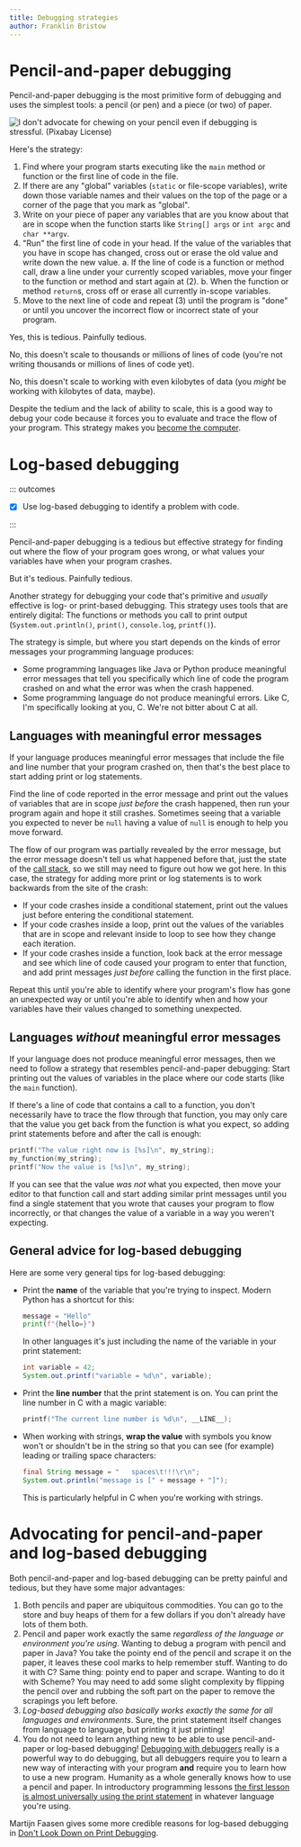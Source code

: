 ```yaml
---
title: Debugging strategies
author: Franklin Bristow
---
```


Pencil-and-paper debugging
==========================

Pencil-and-paper debugging is the most primitive form of debugging and uses the
simplest tools: a pencil (or pen) and a piece (or two) of paper.

![I don't advocate for chewing on your pencil even if debugging is stressful. ([Pixabay
License](https://pixabay.com/photos/pencil-notebook-crumpled-paper-1891732/))](pencil.jpg)

Here's the strategy:

1. Find where your program starts executing like the `main` method or function
   or the first line of code in the file.
2. If there are any "global" variables (`static` or file-scope variables), write
   down those variable names and their values on the top of the page or a corner
   of the page that you mark as "global".
3. Write on your piece of paper any variables that are you know about that are
   in scope when the function starts like `String[] args` or `int argc` and
   `char **argv`.
4. "Run" the first line of code in your head. If the value of the variables that
   you have in scope has changed, cross out or erase the old value and write
   down the new value.
    a. If the line of code is a function or method call, draw a line under your
       currently scoped variables, move your finger to the function or method
       and start again at (2).
    b. When the function or method `return`s, cross off or erase all currently
       in-scope variables.
5. Move to the next line of code and repeat (3) until the program is "done" or
   until you uncover the incorrect flow or incorrect state of your program.

Yes, this is tedious. Painfully tedious.

No, this doesn't scale to thousands or millions of lines of code (you're not
writing thousands or millions of lines of code yet). 

No, this doesn't scale to working with even kilobytes of data (you *might* be
working with kilobytes of data, maybe).

Despite the tedium and the lack of ability to scale, this is a good way to debug
your code because it forces you to evaluate and trace the flow of your program.
This strategy makes you [become the computer].

[become the computer]: https://en.wikipedia.org/wiki/Computer#Etymology

Log-based debugging
===================

::: outcomes

* [X] Use log-based debugging to identify a problem with code.

:::

Pencil-and-paper debugging is a tedious but effective strategy for finding out
where the flow of your program goes wrong, or what values your variables have
when your program crashes.

But it's tedious. Painfully tedious.

Another strategy for debugging your code that's primitive and *usually*
effective is log- or print-based debugging. This strategy uses tools that are
entirely digital: The functions or methods you call to print output
(`System.out.println()`, `print()`, `console.log`, `printf()`).

The strategy is simple, but where you start depends on the kinds of error
messages your programming language produces:

* Some programming languages like Java or Python produce meaningful error
  messages that tell you specifically which line of code the program crashed on
  and what the error was when the crash happened.
* Some programming language do not produce meaningful errors. Like C, I'm
  specifically looking at you, C. We're not bitter about C at all.

Languages with meaningful error messages
----------------------------------------

If your language produces meaningful error messages that include the file and
line number that your program crashed on, then that's the best place to start
adding print or log statements.

Find the line of code reported in the error message and print out the values of
variables that are in scope *just before* the crash happened, then run your
program again and hope it still crashes. Sometimes seeing that a variable you
expected to never be `null` having a value of `null` is enough to help you move
forward.

The flow of our program was partially revealed by the error message, but the
error message doesn't tell us what happened before that, just the state of the
[call stack], so we still may need to figure out how we got here. In this case,
the strategy for adding more print or log statements is to work backwards from
the site of the crash:

* If your code crashes inside a conditional statement, print out the values just
  before entering the conditional statement.
* If your code crashes inside a loop, print out the values of the variables that
  are in scope and relevant inside to loop to see how they change each
  iteration.
* If your code crashes inside a function, look back at the error message and see
  which line of code caused your program to enter that function, and add print
  messages *just before* calling the function in the first place.

Repeat this until you're able to identify where your program's flow has gone an
unexpected way or until you're able to identify when and how your variables have
their values changed to something unexpected.

[call stack]: https://en.wikipedia.org/wiki/Call_stack

Languages *without* meaningful error messages
---------------------------------------------

If your language does not produce meaningful error messages, then we need to
follow a strategy that resembles pencil-and-paper debugging: Start printing out
the values of variables in the place where our code starts (like the `main`
function).

If there's a line of code that contains a call to a function, you don't
necessarily have to trace the flow through that function, you may only care
that the value you get back from the function is what you expect, so adding
print statements before and after the call is enough:

```c
printf("The value right now is [%s]\n", my_string);
my_function(my_string);
printf("Now the value is [%s]\n", my_string);
```

If you can see that the value *was not* what you expected, then move your editor
to that function call and start adding similar print messages until you find a
single statement that you wrote that causes your program to flow incorrectly, or
that changes the value of a variable in a way you weren't expecting.

General advice for log-based debugging
--------------------------------------

Here are some very general tips for log-based debugging:

* Print the **name** of the variable that you're trying to inspect. Modern
  Python has a shortcut for this:
  
  ```python
  message = "Hello"
  print(f"{hello=}")
  ```

  In other languages it's just including the name of the variable in your print
  statement:

  ```java
  int variable = 42;
  System.out.printf("variable = %d\n", variable);
  ```
* Print the **line number** that the print statement is on. You can print the
  line number in C with a magic variable:

  ```c
  printf("The current line number is %d\n", __LINE__);
  ```
* When working with strings, **wrap the value** with symbols you know won't or
  shouldn't be in the string so that you can see (for example) leading or
  trailing space characters:

  ```java
  final String message = "   spaces\t!!!\r\n";
  System.out.println("message is [" + message + "]");
  ```

  This is particularly helpful in C when you're working with strings.

Advocating for pencil-and-paper and log-based debugging
=======================================================

Both pencil-and-paper and log-based debugging can be pretty painful and tedious,
but they have some major advantages:

1. Both pencils and paper are ubiquitous commodities. You can go to the store
   and buy heaps of them for a few dollars if you don't already have lots of
   them both.
2. Pencil and paper work exactly the same *regardless of the language or
   environment you're using*. Wanting to debug a program with pencil and paper
   in Java? You take the pointy end of the pencil and scrape it on the paper, it
   leaves these cool marks to help remember stuff. Wanting to do it with C? Same
   thing: pointy end to paper and scrape. Wanting to do it with Scheme? You may
   need to add some slight complexity by flipping the pencil over and rubbing
   the soft part on the paper to remove the scrapings you left before.
3. *Log-based debugging also basically works exactly the same for all languages
   and environments*. Sure, the print statement itself changes from language to
   language, but printing it just printing!
4. You do not need to learn anything new to be able to use pencil-and-paper or
   log-based debugging! [Debugging with debuggers] really is a powerful way to
   do debugging, but all debuggers require you to learn a new way of interacting
   with your program **and** require you to learn how to use a new program.
   Humanity as a whole generally knows how to use a pencil and paper. In
   introductory programming lessons [the first lesson is almost universally using
   the print statement] in whatever language you're using.

Martijn Faasen gives some more credible reasons for log-based debugging in
[Don't Look Down on Print Debugging].

[Debugging with debuggers]: topic-4.html
[the first lesson is almost universally using the print statement]:
https://en.wikipedia.org/wiki/%22Hello,_World!%22_program
[Don't Look Down on Print Debugging]:
https://blog.startifact.com/posts/print-debugging/
